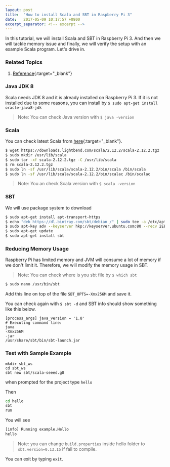 ```yaml
---
layout: post
title:  "How to install Scala and SBT in Raspberry Pi 3"
date:   2017-05-09 10:17:57 +0800
excerpt_separator: <!-- excerpt -->
---
```


In this tutorial, we will install Scala and SBT in Raspberry Pi 3. And then we will tackle memory issue and finally, we will verify the setup with an example Scala program. Let's drive in.

<!-- excerpt -->

### Related Topics

1. [Reference](https://blog.knoldus.com/2016/09/04/scala-iot-first-basic-iot-application-using-scala-on-raspberrypi/){:target="_blank"}


### Java JDK 8
Scala needs JDK 8 and it is already installed on Raspberry Pi 3. If it is not installed due to some reasons, you can install by
`$ sudo apt-get install oracle-java8-jdk`
> Note: You can check Java version with `$ java -version`


### Scala  
You can check latest Scala from [here](https://www.scala-lang.org/download/){:target="_blank"}. 
```sh
$ wget https://downloads.lightbend.com/scala/2.12.2/scala-2.12.2.tgz
$ sudo mkdir /usr/lib/scala
$ sudo tar -xf scala-2.12.2.tgz -C /usr/lib/scala
$ rm scala-2.12.2.tgz
$ sudo ln -sf /usr/lib/scala/scala-2.12.2/bin/scala /bin/scala
$ sudo ln -sf /usr/lib/scala/scala-2.12.2/bin/scalac /bin/scalac
```

> Note: You an check Scala version with `$ scala -version`

### SBT
We will use package system to download

```sh
$ sudo apt-get install apt-transport-https
$ echo "deb https://dl.bintray.com/sbt/debian /" | sudo tee -a /etc/apt/sources.list.d/sbt.list
$ sudo apt-key adv --keyserver hkp://keyserver.ubuntu.com:80 --recv 2EE0EA64E40A89B84B2DF73499E82A75642AC823
$ sudo apt-get update
$ sudo apt-get install sbt
```
### Reducing Memory Usage
Raspberry Pi has limited memory and JVM will consume a lot of memory if we don't limit it. Therefore, we will modify the memory usage in SBT.

> Note: You can check where is you sbt file by `$ which sbt`

```sh
$ sudo nano /usr/bin/sbt
```

Add this line on top of the file
`SBT_OPTS=-Xmx256M` and save it.

You can check again with `$ sbt -d` and SBT info should show something like this below.
```
[process_args] java_version = '1.8'
# Executing command line:
java
-Xmx256M
-jar
/usr/share/sbt/bin/sbt-launch.jar

```

### Test with Sample Example

```
mkdir sbt_ws
cd sbt_ws
sbt new sbt/scala-seeed.g8
```

when prompted for the project type `hello`

Then
```sh
cd hello
sbt
run
```
You will see
```sh
[info] Running example.Hello
hello
```

> Note: you can change `build.properties` inside hello folder  to `sbt.version=0.13.15` if fail to compile.


You can exit by typing `exit`.



